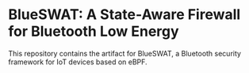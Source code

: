 # BlueSWAT: A State-Aware Firewall for Bluetooth Low Energy

This repository contains the artifact for BlueSWAT, a Bluetooth security framework for IoT devices based on eBPF.
